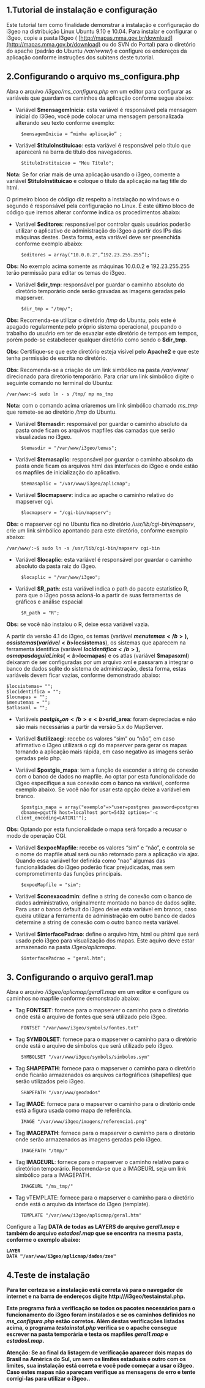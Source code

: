 ## 1.Tutorial de instalação e configuração

Este tutorial tem como finalidade demonstrar a instalação e configuração do i3geo na distribuição Linux Ubuntu 9.10 e 10.04. Para instalar e configurar o i3geo, copie a pasta I3geo ( [http://mapas.mma.gov.br/download](http://mapas.mma.gov.br/download) ou do SVN do Portal) para o diretório do apache (padrão do Ubuntu <i>/var/www/</i>) e configure os endereços da aplicação conforme instruções dos subitens deste tutorial.

## 2.Configurando o arquivo ms_configura.php

Abra o arquivo <i>/i3geo/ms_configura.php</i> em um editor para configurar as variáveis que guardam os caminhos da aplicação conforme segue abaixo:

* Variável <b>$mensagemInicia</b>: esta variável é responsável pela mensagem inicial do I3Geo, você pode colocar uma mensagem personalizada alterando seu texto conforme exemplo:

        $mensagemInicia = “minha aplicação” ;

* Variável <b>$tituloInstituicao</b>: esta variável é responsável pelo título que aparecerá na barra de título dos navegadores.

        $tituloInstituicao = "Meu Título";
    
<b>Nota:</b> Se for criar mais de uma aplicação usando o i3geo, comente a variável <b>$tituloInstituicao</b> e coloque o título da aplicação na tag title do html.
    
O primeiro bloco de código diz respeito a instalação no windows e o segundo é responsável pela configuração no Linux. É este último bloco de código que iremos alterar conforme indica os procedimentos abaixo:

* Variável <b>$editores</b>: responsável por controlar quais usuários poderão utilizar o aplicativo de administração do i3geo a partir dos IPs das máquinas destes. Desta forma, esta variável deve ser preenchida conforme exemplo abaixo:

        $editores = array("10.0.0.2",”192.23.255.255”);

<b>Obs:</b> No exemplo acima somente as máquinas 10.0.0.2 e 192.23.255.255 terão permissão para editar os temas do i3geo.

* Variável <b>$dir_tmp</b>: responsável por guardar o caminho absoluto do diretório temporário onde serão gravadas as imagens geradas pelo mapserver.

        $dir_tmp = "/tmp/";

<b>Obs:</b> Recomenda-se utilizar o diretório <i>/tmp</i> do Ubuntu, pois este é apagado regularmente pelo próprio sistema operacional, poupando o trabalho do usuário em ter de esvaziar este diretório de tempos em tempos, porém pode-se estabelecer qualquer diretório como sendo o <b>$dir_tmp</b>.

<b>Obs:</b> Certifique-se que este diretório esteja visível pelo <b>Apache2</b> e que este tenha permissão de escrita no diretório.

<b>Obs:</b> Recomenda-se a criação de um link simbólico na pasta <i>/var/www/</i> direcionado para diretório temporário. Para criar um link simbólico digite o seguinte comando no terminal do Ubuntu:

    /var/www:~$ sudo ln - s /tmp/ mp ms_tmp

<b>Nota:</b> com o comando acima criaremos um link simbólico chamado <i>ms_tmp</i> que remete-se ao diretório <i>/tmp</i> do Ubuntu.

* Variável <b>$temasdir</b>: responsável por guardar o caminho absoluto da pasta onde ficam os arquivos mapfiles das camadas que serão visualizadas no i3geo.

        $temasdir = "/var/www/i3geo/temas";

* Variável <b>$temasaplic</b>: responsável por guardar o caminho absoluto da pasta onde ficam os arquivos html das interfaces do i3geo e onde estão os mapfiles de inicialização do aplicativo.
    
        $temasaplic = "/var/www/i3geo/aplicmap";
    
* Variável <b>$locmapserv</b>: indica ao apache o caminho relativo do mapserver cgi.

        $locmapserv = "/cgi-bin/mapserv";

<b>Obs:</b> o mapserver cgi no Ubuntu fica no diretório <i>/usr/lib/cgi-bin/mapserv</i>, crie um link simbólico apontando para este diretório, conforme exemplo abaixo: 

    /var/www/:~$ sudo ln -s /usr/lib/cgi-bin/mapserv cgi-bin

* Variável <b>$locaplic</b>: esta variável é responsável por guardar o caminho absoluto da pasta raiz do i3geo.

        $locaplic = "/var/www/i3geo";

* Variável <b>$R_path</b>: esta variável indica o path do pacote estatístico R, para que o i3geo possa acioná-lo a partir de suas ferramentas de gráficos e análise espacial

        $R_path = "R";

<b>Obs:</b> se você não instalou o R, deixe essa variável vazia.

A partir da versão 4.1 do i3geo, os temas (variável <b>$menutemas</b>), os sistemas (variável <b>$locsistemas</b>), os sistemas que aparecem na ferramenta identifica (variável <b>$locidentifica</b>), os mapas da guia Links (<b>$locmapas</b>) e os atlas (variável <b>$mapasxml</b>) deixaram de ser configuradas por um arquivo <i>xml</i> e passaram a integrar o banco de dados sqlite do sistema de administração, desta forma, estas variáveis devem ficar vazias, conforme demonstrado abaixo:

    $locsistemas= "";
    $locidentifica = "";
    $locmapas = "";
    $menutemas = "";
    $atlasxml = "";

* Variáveis <b>$postgis_con</b> e <b>$srid_area</b>: foram depreciadas e não são mais necessárias a partir da versão 5.x do MapServer.

* Variável <b>$utilizacgi</b>: recebe os valores “sim” ou “não”, em caso afirmativo o i3geo utilizará o cgi do mapserver para gerar os mapas tornando a aplicação mais rápida, em caso negativo as imagens serão geradas pelo php.

* Variável <b>$postgis_mapa</b>: tem a função de esconder a string de conexão com o banco de dados no mapfile. Ao optar por esta funcionalidade do i3geo especifique a sua conexão com o banco na variável, conforme exemplo abaixo. Se você não for usar esta opção deixe a variável em branco.

        $postgis_mapa = array("exemplo"=>"user=postgres password=postgres
        dbname=pgutf8 host=localhost port=5432 options='-c client_encoding=LATIN1'");
    
<b>Obs:</b> Optando por esta funcionalidade o mapa será forçado a recusar o modo de operação CGI.

* Variável <b>$expoeMapfile</b>: recebe os valores “sim” e “não”, e controla se o nome do mapfile atual será ou não retornado para a aplicação via ajax. Quando essa variável for definida como "nao" algumas das funcionalidades do i3geo poderão ficar prejudicadas, mas sem comprometimento das funções principais.

        $expoeMapfile = "sim";

* Variável <b>$conexaoadmin</b>: define a string de conexão com o banco de dados administrativo, originalmente montado no banco de dados sqlite. Para usar o banco default do i3geo deixe esta variável em branco, caso queira utilizar a ferramenta de administração em outro banco de dados determine a string de conexão com o outro banco nesta variável.

* Variável <b>$interfacePadrao</b>: define o arquivo htm, html ou phtml que será usado pelo i3geo para visualização dos mapas. Este aquivo deve estar armazenado na pasta <i>i3geo/aplicmapa</i>.

        $interfacePadrao = "geral.htm";

## 3. Configurando o arquivo geral1.map

Abra o arquivo <i>/i3geo/aplicmap/geral1.map</i> em um editor e configure os caminhos no mapfile conforme demonstrado abaixo: 

* Tag <b>FONTSET</b>: fornece para o mapserver o caminho para o diretório onde está o arquivo de fontes que será utilizado pelo i3geo.

        FONTSET "/var/www/i3geo/symbols/fontes.txt"

* Tag <b>SYMBOLSET</b>: fornece para o mapserver o caminho para o diretório onde está o arquivo de símbolos que será utilizado pelo i3geo.

        SYMBOLSET "/var/www/i3geo/symbols/simbolos.sym"

* Tag <b>SHAPEPATH</b>: fornece para o mapserver o caminho para o diretório onde ficarão armazenados os arquivos cartográficos (shapefiles) que serão utilizados pelo i3geo.
    
        SHAPEPATH "/var/www/geodados"

* Tag <b>IMAGE</b>: fornece para o mapserver o caminho para o diretório onde está a figura usada como mapa de referência.
    
        IMAGE "/var/www/i3geo/imagens/referencia1.png"

* Tag <b>IMAGEPATH</b>: fornece para o mapserver o caminho para o diretório onde serão armazenados as imagens geradas pelo i3geo.
  
        IMAGEPATH "/tmp/"

* Tag <b>IMAGEURL</b>: fornece para o mapserver o caminho relativo para o diretórion temporário. Recomenda-se que a IMAGEURL seja um link simbólico para a IMAGEPATH.
  
        IMAGEURL "/ms_tmp/"

* Tag vTEMPLATE</b>: fornece para o mapserver o caminho para o diretório onde está o arquivo da interface do i3geo (template).
    
        TEMPLATE "/var/www/i3geo/aplicmap/geral.htm"


Configure a Tag <b>DATA<b> de todas as <b>LAYERS<b> do arquivo <i>geral1.map</i> e também do arquivo <i>estadosl.map</i> que se encontra na mesma pasta, conforme o exemplo abaixo:

    LAYER
    DATA "/var/www/i3geo/aplicmap/dados/zee"
    
## 4.Teste de instalação

Para ter certeza se a instalação está correta vá para o navegador de internet e na barra de endereços digite <b>http://<host>/i3geo/testainstal.php</b>.

Este programa fará a verificação se todos os pacotes necessários para o funcionamento do i3geo foram instalados e se os caminhos definidos no <i><b>ms_configura.php</b></i> estão corretos. Além destas verificações listadas acima, o programa <i><b>testainstal.php</b></i> verifica se o apache consegue escrever na pasta temporária e testa os mapfiles <i><b>geral1.map</b></i> e <i><b>estadosl.map</b></i>.

<b>Atenção:</b> Se ao final da listagem de verificação aparecer dois mapas do Brasil na América do Sul, um sem os limites estaduais e outro com os limites, sua instalação está correta e você pode começar a usar o i3geo. Caso estes mapas não apareçam verifique as mensagens de erro e tente corrigi-las para utilizar o i3geo..
